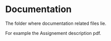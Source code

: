 # Documentation
The folder where documentation related files lie.

For example the Assignement description pdf.